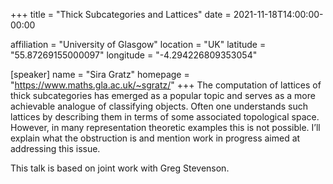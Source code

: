 +++
title = "Thick Subcategories and Lattices"
date = 2021-11-18T14:00:00-00:00

affiliation = "University of Glasgow"
location = "UK"
latitude = "55.87269155000097"
longitude = "-4.294226809353054"

[speaker]
  name = "Sira Gratz"
  homepage = "https://www.maths.gla.ac.uk/~sgratz/"
+++
The computation of lattices of thick subcategories has emerged as a popular topic and serves as a more achievable analogue of classifying objects. Often one understands such lattices by describing them in terms of some associated topological space. However, in many representation theoretic examples this is not possible. I’ll explain what the obstruction is and mention work in progress aimed at addressing this issue.

This talk is based on joint work with Greg Stevenson.